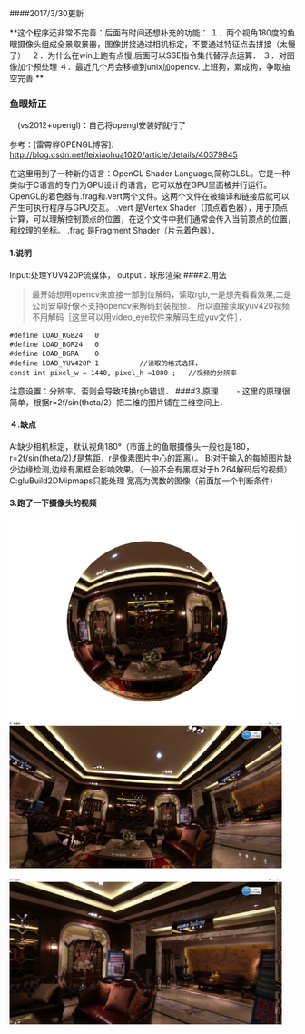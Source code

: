  ####2017/3/30更新
   
  **这个程序还非常不完善：后面有时间还想补充的功能：
  １．两个视角180度的鱼眼摄像头组成全景取景器，图像拼接通过相机标定，不要通过特征点去拼接（太慢了）　
  ２．为什么在win上跑有点慢,后面可以SSE指令集代替浮点运算．
  ３．对图像加个预处理
  ４．最近几个月会移植到unix加opencv.
 上班狗，累成狗，争取抽空完善
 **
### 鱼眼矫正
　(vs2012+opengl)：自己将opengl安装好就行了

参考：[雷霄骅OPENGL博客]: http://blog.csdn.net/leixiaohua1020/article/details/40379845

在这里用到了一种新的语言：OpenGL Shader Language,简称GLSL。它是一种类似于C语言的专门为GPU设计的语言，它可以放在GPU里面被并行运行。
OpenGL的着色器有.frag和.vert两个文件。这两个文件在被编译和链接后就可以产生可执行程序与GPU交互。
.vert 是Vertex Shader（顶点着色器），用于顶点计算，可以理解控制顶点的位置，在这个文件中我们通常会传入当前顶点的位置，和纹理的坐标。
.frag 是Fragment Shader（片元着色器）．

#### 1.说明
Input:处理YUV420P流媒体，
output：球形渲染
####2.用法
> 最开始想用opencv来直接一部到位解码，读取rgb,一是想先看看效果,二是公司安卓好像不支持opencv来解码封装视频．
> 所以直接读取yuv420视频不用解码［这里可以用video_eye软件来解码生成yuv文件］．
```
#define LOAD_RGB24   0
#define LOAD_BGR24   0
#define LOAD_BGRA    0
#define LOAD_YUV420P 1          //读取的格式选择，
const int pixel_w = 1440, pixel_h =1080 ;   //视频的分辨率
```

注意设置：分辨率，否则会导致转换rgb错误．
####3.原理
　　- 这里的原理很简单，根据r=2f/sin(theta/2）把二维的图片铺在三维空间上．

#### ４.缺点
A:缺少相机标定，默认视角180°（市面上的鱼眼摄像头一般也是180，r=2f/sin(theta/2),f是焦距，r是像素图片中心的距离）。
B:对于输入的每帧图片缺少边缘检测,边缘有黑框会影响效果。（一般不会有黑框对于h.264解码后的视频）
C:gluBuild2DMipmaps只能处理 宽高为偶数的图像（前面加一个判断条件）
#### 3.跑了一下摄像头的视频
![](./img/1.png)
![](./img/2.png)

![](./img/3.png)

